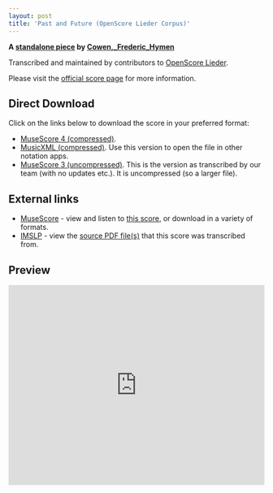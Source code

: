 ```yaml
---
layout: post
title: 'Past and Future (OpenScore Lieder Corpus)'
---
```


__A [standalone piece](https://fourscoreandmore.org/OpenScore/Cowen%2C_Frederic_Hymen/_/) by [Cowen,_Frederic_Hymen](https://fourscoreandmore.org/OpenScore/Cowen%2C_Frederic_Hymen)__

Transcribed and maintained by contributors to [OpenScore Lieder].

Please visit the [official score page] for more information.

[official score page]: https://musescore.com/openscore-lieder-corpus/scores/6484163
[OpenScore Lieder]: https://musescore.com/openscore-lieder-corpus

## Direct Download

Click on the links below to download the score in your preferred format:
- [MuseScore 4 (compressed)](https://fourscoreandmore.org/OpenScore/Cowen%2C_Frederic_Hymen/_/Past_and_Future.mscz).
- [MusicXML (compressed)](https://fourscoreandmore.org/OpenScore/Cowen%2C_Frederic_Hymen/_/Past_and_Future.mxl). Use this version to open the file in other notation apps.
- [MuseScore 3 (uncompressed)](https://raw.githubusercontent.com/OpenScore/Lieder/refs/heads/main/scores/Cowen%2C_Frederic_Hymen/_/Past_and_Future/lc6484163.mscx). This is the version as transcribed by our team (with no updates etc.). It is uncompressed (so a larger file).

## External links

- [MuseScore] - view and listen to [this score][MuseScore], or download in a variety of formats.
- [IMSLP] - view the [source PDF file(s)][IMSLP] that this score was transcribed from.

[MuseScore]: https://musescore.com/score/6484163
[IMSLP]: https://imslp.org/wiki/Special:ReverseLookup/286603

## Preview

<iframe width="100%" height="394" src="https://musescore.com/openscore-lieder-corpus/scores/6484163/embed" frameborder="0" allowfullscreen allow="autoplay; fullscreen"></iframe>
